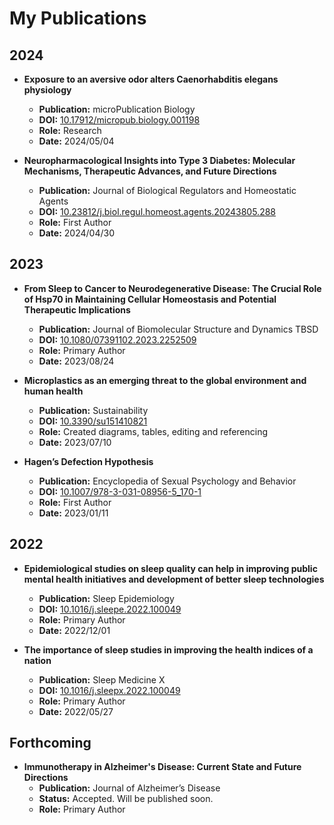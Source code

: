 # My Publications

## 2024
- **Exposure to an aversive odor alters Caenorhabditis elegans physiology**
  - **Publication:** microPublication Biology
  - **DOI:** [10.17912/micropub.biology.001198](https://doi.org/10.17912/micropub.biology.001198)
  - **Role:** Research
  - **Date:** 2024/05/04

- **Neuropharmacological Insights into Type 3 Diabetes: Molecular Mechanisms, Therapeutic Advances, and Future Directions**
  - **Publication:** Journal of Biological Regulators and Homeostatic Agents
  - **DOI:** [10.23812/j.biol.regul.homeost.agents.20243805.288](https://doi.org/10.23812/j.biol.regul.homeost.agents.20243805.288)
  - **Role:** First Author
  - **Date:** 2024/04/30

## 2023
- **From Sleep to Cancer to Neurodegenerative Disease: The Crucial Role of Hsp70 in Maintaining Cellular Homeostasis and Potential Therapeutic Implications**
  - **Publication:** Journal of Biomolecular Structure and Dynamics TBSD
  - **DOI:** [10.1080/07391102.2023.2252509](https://doi.org/10.1080/07391102.2023.2252509)
  - **Role:** Primary Author
  - **Date:** 2023/08/24

- **Microplastics as an emerging threat to the global environment and human health**
  - **Publication:** Sustainability
  - **DOI:** [10.3390/su151410821](https://doi.org/10.3390/su151410821)
  - **Role:** Created diagrams, tables, editing and referencing
  - **Date:** 2023/07/10

- **Hagen’s Defection Hypothesis**
  - **Publication:** Encyclopedia of Sexual Psychology and Behavior
  - **DOI:** [10.1007/978-3-031-08956-5_170-1](https://doi.org/10.1007/978-3-031-08956-5_170-1)
  - **Role:** First Author
  - **Date:** 2023/01/11

## 2022
- **Epidemiological studies on sleep quality can help in improving public mental health initiatives and development of better sleep technologies**
  - **Publication:** Sleep Epidemiology
  - **DOI:** [10.1016/j.sleepe.2022.100049](https://doi.org/10.1016/j.sleepe.2022.100049)
  - **Role:** Primary Author
  - **Date:** 2022/12/01

- **The importance of sleep studies in improving the health indices of a nation**
  - **Publication:** Sleep Medicine X
  - **DOI:** [10.1016/j.sleepx.2022.100049](https://doi.org/10.1016/j.sleepx.2022.100049)
  - **Role:** Primary Author
  - **Date:** 2022/05/27

## Forthcoming
- **Immunotherapy in Alzheimer's Disease: Current State and Future Directions**
  - **Publication:** Journal of Alzheimer’s Disease
  - **Status:** Accepted. Will be published soon.
  - **Role:** Primary Author

